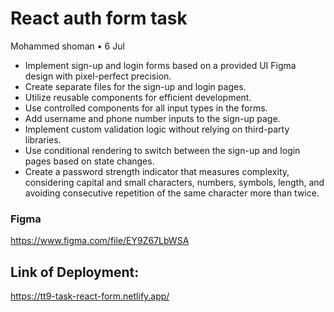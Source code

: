 # React auth form task
Mohammed shoman • 6 Jul

- Implement sign-up and login forms based on a provided UI Figma design with pixel-perfect precision.
- Create separate files for the sign-up and login pages.
- Utilize reusable components for efficient development.
- Use controlled components for all input types in the forms.
- Add username and phone number inputs to the sign-up page.
- Implement custom validation logic without relying on third-party libraries.
- Use conditional rendering to switch between the sign-up and login pages based on state changes.
- Create a password strength indicator that measures complexity, considering capital and small characters, numbers, symbols, length, and avoiding consecutive repetition of the same character more than twice.

### Figma
https://www.figma.com/file/EY9Z67LbWSA

## Link of Deployment:
https://tt9-task-react-form.netlify.app/